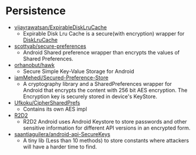 # Persistence

- [vijayrawatsan/ExpirableDiskLruCache](https://github.com/vijayrawatsan/ExpirableDiskLruCache)
  - Expirable Disk Lru Cache is a secure(with encryption) wrapper for [DiskLruCache](https://github.com/JakeWharton/DiskLruCache)
- [scottyab/secure-preferences](https://github.com/scottyab/secure-preferences) 
  - Android Shared preference wrapper than encrypts the values of Shared Preferences. 
- [orhanobut/hawk](https://github.com/orhanobut/hawk)
  - Secure Simple Key-Value Storage for Android 
- [iamMehedi/Secured-Preference-Store](https://github.com/iamMehedi/Secured-Preference-Store)
  - A cryptography library and a SharedPreferences wrapper for Android that encrypts the content with 256 bit AES encryption. The Encryption key is securely stored in device's KeyStore. 
- [Ufkoku/CipherSharedPrefs](https://github.com/Ufkoku/CipherSharedPrefs/blob/master/README.md)
  - Contains its own AES impl
- [R2D2](https://github.com/moldedbits/r2d2)
  - R2D2 Android uses Android Keystore to store passwords and other sensitive information for different API versions in an encrypted form.
- [saantiaguilera/android-api-SecureKeys](https://github.com/saantiaguilera/android-api-SecureKeys/wiki)
  - A tiny lib (Less than 10 methods) to store constants where attackers will have a harder time to find.
